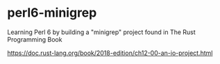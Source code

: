 # perl6-minigrep
Learning Perl 6 by building a "minigrep" project found in The Rust Programming Book

https://doc.rust-lang.org/book/2018-edition/ch12-00-an-io-project.html
